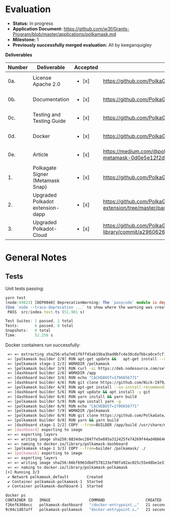 # Evaluation

- **Status:** In progress
- **Application Document:** https://github.com/w3f/Grants-Program/blob/master/applications/polkamask.md
- **Milestone:** 1
- **Previously successfully merged evaluation:** All by keeganquigley

**Deliverables**

| Number | Deliverable | Accepted | Link | Notes |
| ------ | ------------- | ------------- | ------------- | ------------- |
| 0a. | License Apache 2.0 | <ul><li>[x] </li></ul> | https://github.com/PolkaGate/polkaMask/blob/main/LICENSE.APACHE2 | 
| 0b. | Documentation | <ul><li>[x] </li></ul> | https://github.com/PolkaGate/polkaMask/wiki |  |
| 0c. | Testing and Testing Guide | <ul><li>[x] </li></ul> | https://github.com/PolkaGate/polkaMask#running-the-repository |  | 
| 0d. | Docker | <ul><li>[x] </li></ul> | https://github.com/PolkaGate/polkaMask?tab=readme-ov-file#docker |  |
| 0e. | Article | <ul><li>[x] </li></ul> | https://medium.com/@polkagate/polkamask-polkadot-with-metamask-0d0e5e12f2d6 | 
| 1. | Polkagate Signer (Metamask Snap) | <ul><li>[x] </li></ul> | https://github.com/PolkaGate/polkaMask/tree/main/packages/snap |  |
| 2. | Upgraded Polkadot extension-dapp | <ul><li>[x] </li></ul> | https://github.com/PolkaGate/polkadot-js-extension/tree/master/packages/extension-dapp/src/snap |  |
| 3. | Upgraded Polkadot-Cloud | <ul><li>[x] </li></ul> | https://github.com/PolkaGate/polkadot-cloud-library/commit/a29606260ef6ef79137b745d2c5c1336346bcb02 |  |

# General Notes

## Tests

Unit tests passing:

```ts
yarn test
(node:49823) [DEP0040] DeprecationWarning: The `punycode` module is deprecated. Please use a userland alternative instead.
(Use `node --trace-deprecation ...` to show where the warning was created)
 PASS  src/index.test.ts (51.901 s)

Test Suites: 1 passed, 1 total
Tests:       6 passed, 6 total
Snapshots:   0 total
Time:        52.256 s
```
Docker containers run successfully:

```sh
 => => extracting sha256:e5a7e61f6ff45ab19ba3bad8bfc4e38cdafbbca0cefcf1f81516bb14b6476557                            0.0s
 => [polkamask builder 2/9] RUN apt-get update &&   apt-get install --no-install-recommends -y build-essential cur  40.9s
 => [polkamask stage-1 2/3] WORKDIR /polkamask                                                                       1.0s
 => [polkamask builder 3/9] RUN curl -sL https://deb.nodesource.com/setup_lts.x | bash -                             4.0s
 => [dashboard builder 2/6] WORKDIR /app                                                                             0.1s
 => [dashboard builder 3/6] RUN echo "CACHEBUST=1706656771"                                                          0.1s
 => [dashboard builder 4/6] RUN git clone https://github.com/Nick-1979/staking-dashboard.git .                       9.3s
 => [polkamask builder 4/9] RUN apt-get install --no-install-recommends -y nodejs &&   apt-get clean &&   rm -rf /  39.6s
 => [dashboard builder 5/6] RUN apt update && apt install -y git                                                    11.1s
 => [dashboard builder 6/6] RUN yarn install && yarn build                                                          89.3s
 => [polkamask builder 5/9] RUN npm install yarn -g                                                                  1.2s
 => [polkamask builder 6/9] RUN echo "CACHEBUST=1706656771"                                                          0.3s
 => [polkamask builder 7/9] WORKDIR /polkamask                                                                       0.0s
 => [polkamask builder 8/9] RUN git clone https://github.com/PolkaGate/polkaMask.git .                               1.2s
 => [polkamask builder 9/9] RUN yarn && yarn build                                                                 172.1s
 => [dashboard stage-1 2/2] COPY --from=BUILDER /app/build /usr/share/nginx/html                                     0.1s
 => [dashboard] exporting to image                                                                                   0.1s
 => => exporting layers                                                                                              0.1s
 => => writing image sha256:8834dec2847fe5e695a312425fe74269f44ad486646914c84c3394daa8e3f1b0                         0.0s
 => => naming to docker.io/library/polkamask-dashboard                                                               0.0s
 => [polkamask stage-1 3/3] COPY --from=builder /polkamask/ ./                                                      16.6s
 => [polkamask] exporting to image                                                                                  13.8s
 => => exporting layers                                                                                             13.8s
 => => writing image sha256:66bf6963dbdf578133ef90fa92ac025c55e48be1e31f15042922911bc2843d16                         0.0s
 => => naming to docker.io/library/polkamask-polkamask                                                               0.0s
[+] Running 3/3
 ✔ Network polkamask_default        Created                                                                          0.0s
 ✔ Container polkamask-polkamask-1  Started                                                                          0.4s
 ✔ Container polkamask-dashboard-1  Started
```
```sh
docker ps
CONTAINER ID   IMAGE                 COMMAND                  CREATED          STATUS          PORTS                                            NAMES
f26ef6308ecc   polkamask-dashboard   "/docker-entrypoint.…"   21 seconds ago   Up 20 seconds   0.0.0.0:80->80/tcp                               polkamask-dashboard-1
9c94c1d87aff   polkamask-polkamask   "docker-entrypoint.s…"   21 seconds ago   Up 20 seconds   0.0.0.0:8000->8000/tcp, 0.0.0.0:8080->8080/tcp   polkamask-polkamask-1
```

